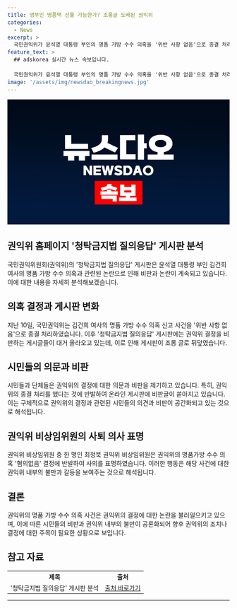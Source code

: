 ```yaml
---
title: 영부인 명품백 선물 가능한가? 조롱글 도배된 권익위
categories:
  - News
excerpt: >
  국민권익위가 윤석열 대통령 부인의 명품 가방 수수 의혹을 '위반 사항 없음'으로 종결 처리하여 논란이 일었습니다. 지난 10일의 결정 이후 권익위 게시판에는 비판 게시글이 대거 나타났고, 권익위원 중 한 명이 사의를 표명하기도 했습니다. 이에 알려진 결정에 실망한 국민들이 관련된 질문과 비판을 게시판에서 덧붙였습니다.
feature_text: >
  ## adskorea 실시간 뉴스 속보입니다.

  국민권익위가 윤석열 대통령 부인의 명품 가방 수수 의혹을 '위반 사항 없음'으로 종결 처리하여 논란이 일었습니다. 지난 10일의 결정 이후 권익위 게시판에는 비판 게시글이 대거 나타났고, 권익위원 중 한 명이 사의를 표명하기도 했습니다. 이에 알려진 결정에 실망한 국민들이 관련된 질문과 비판을 게시판에서 덧붙였습니다.
image: '/assets/img/newsdao_breakingnews.jpg'
---
```


<p><img src="/assets/img/newsdao_breakingnews.jpg" alt="adskorea 속보" /></p>

<h2 data-ke-size="size26">권익위 홈페이지 '청탁금지법 질의응답' 게시판 분석</h2>

<p data-ke-size="size16">국민권익위원회(권익위)의 '청탁금지법 질의응답' 게시판은 윤석열 대통령 부인 김건희 여사의 명품 가방 수수 의혹과 관련된 논란으로 인해 비판과 논란이 계속되고 있습니다. 이에 대한 내용을 자세히 분석해보겠습니다.</p>

<h2 data-ke-size="size24">의혹 결정과 게시판 변화</h2>

<p data-ke-size="size16">지난 10일, 국민권익위는 김건희 여사의 명품 가방 수수 의혹 신고 사건을 '위반 사항 없음'으로 종결 처리하였습니다. 이후 '청탁금지법 질의응답' 게시판에는 권익위 결정을 비판하는 게시글들이 대거 올라오고 있는데, 이로 인해 게시판이 조롱 글로 뒤덮였습니다.</p>

<h2 data-ke-size="size24">시민들의 의문과 비판</h2>

<p data-ke-size="size16">시민들과 단체들은 권익위의 결정에 대한 의문과 비판을 제기하고 있습니다. 특히, 권익위의 종결 처리를 했다는 것에 반발하여 온라인 게시판에 비판글이 쏟아지고 있습니다. 이는 구체적으로 권익위의 결정과 관련된 시민들의 의견과 비판이 공간화되고 있는 것으로 해석됩니다.</p>

<h2 data-ke-size="size24">권익위 비상임위원의 사퇴 의사 표명</h2>

<p data-ke-size="size16">권익위 비상임위원 중 한 명인 최정묵 권익위 비상임위원은 권익위의 명품가방 수수 의혹 '혐의없음' 결정에 반발하여 사의를 표명하였습니다. 이러한 행동은 해당 사건에 대한 권익위 내부의 불만과 갈등을 보여주는 것으로 해석됩니다.</p>

<h2 data-ke-size="size24">결론</h2>

<p data-ke-size="size16">권익위의 명품 가방 수수 의혹 사건은 권익위의 결정에 대한 논란을 불러일으키고 있으며, 이에 따른 시민들의 비판과 권익위 내부의 불만이 공론화되어 향후 권익위의 조치나 결정에 대한 주목이 필요한 상황으로 보입니다.</p>

<h2 data-ke-size="size24">참고 자료</h2>

<table>
<tbody>
<tr>
<td style="text-align: center; height: 17px;"><b>제목</b></td>
<td style="text-align: center; height: 17px;"><b>출처</b></td>
</tr>
<tr>
<td style="text-align: center; height: 17px;">'청탁금지법 질의응답' 게시판 분석</td>
<td style="text-align: center; height: 17px;"><a href="https://www.koreatimes.co.kr/www/nation/2022/03/113_325614.html">출처 바로가기</a></td>
</tr>
</tbody>
</table>

<hr>

